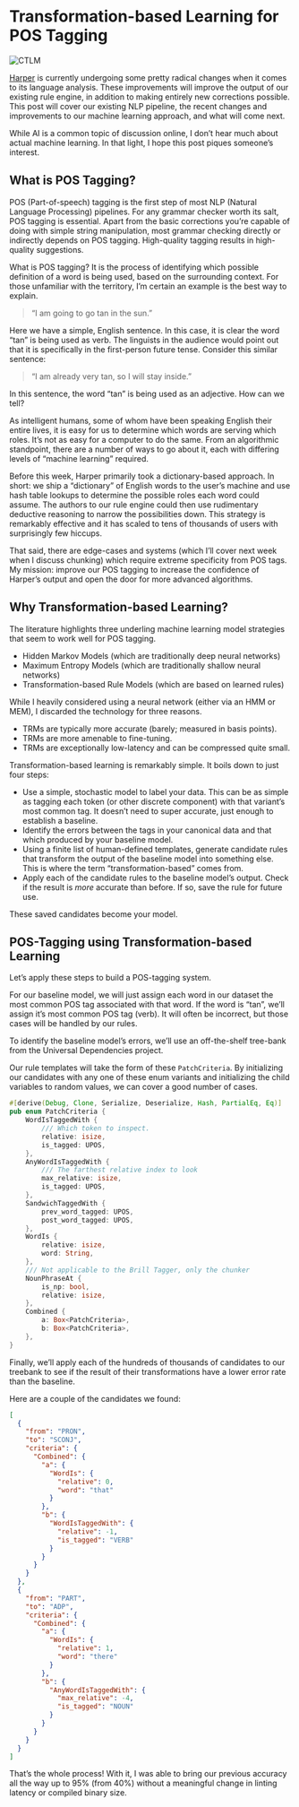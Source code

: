 # Transformation-based Learning for POS Tagging

![CTLM](/images/ctlm.webp)

[Harper](https://writewithharper.com/) is currently undergoing some pretty radical changes when it comes to its language analysis. These improvements will improve the output of our existing rule engine, in addition to making entirely new corrections possible. This post will cover our existing NLP pipeline, the recent changes and improvements to our machine learning approach, and what will come next.

While AI is a common topic of discussion online, I don’t hear much about actual machine learning. In that light, I hope this post piques someone’s interest.

## What is POS Tagging?

POS (Part-of-speech) tagging is the first step of most NLP (Natural Language Processing) pipelines. For any grammar checker worth its salt, POS tagging is essential. Apart from the basic corrections you’re capable of doing with simple string manipulation, most grammar checking directly or indirectly depends on POS tagging. High-quality tagging results in high-quality suggestions.

What is POS tagging? It is the process of identifying which possible definition of a word is being used, based on the surrounding context. For those unfamiliar with the territory, I’m certain an example is the best way to explain.

> “I am going to go tan in the sun.”

Here we have a simple, English sentence. In this case, it is clear the word “tan” is being used as verb. The linguists in the audience would point out that it is specifically in the first-person future tense. Consider this similar sentence:

> “I am already very tan, so I will stay inside.”

In this sentence, the word “tan” is being used as an adjective. How can we tell?

As intelligent humans, some of whom have been speaking English their entire lives, it is easy for us to determine which words are serving which roles. It’s not as easy for a computer to do the same. From an algorithmic standpoint, there are a number of ways to go about it, each with differing levels of “machine learning” required.

Before this week, Harper primarily took a dictionary-based approach. In short: we ship a “dictionary” of English words to the user’s machine and use hash table lookups to determine the possible roles each word could assume. The authors to our rule engine could then use rudimentary deductive reasoning to narrow the possibilities down. This strategy is remarkably effective and it has scaled to tens of thousands of users with surprisingly few hiccups.

That said, there are edge-cases and systems (which I’ll cover next week when I discuss chunking) which require extreme specificity from POS tags. My mission: improve our POS tagging to increase the confidence of Harper’s output and open the door for more advanced algorithms.

## Why Transformation-based Learning?

The literature highlights three underling machine learning model strategies that seem to work well for POS tagging.

*   Hidden Markov Models (which are traditionally deep neural networks)
*   Maximum Entropy Models (which are traditionally shallow neural networks)
*   Transformation-based Rule Models (which are based on learned rules)

While I heavily considered using a neural network (either via an HMM or MEM), I discarded the technology for three reasons.

*   TRMs are typically more accurate (barely; measured in basis points).
*   TRMs are more amenable to fine-tuning.
*   TRMs are exceptionally low-latency and can be compressed quite small.

Transformation-based learning is remarkably simple. It boils down to just four steps:

- Use a simple, stochastic model to label your data. This can be as simple as tagging each token (or other discrete component) with that variant’s most common tag. It doesn’t need to super accurate, just enough to establish a baseline.
- Identify the errors between the tags in your canonical data and that which produced by your baseline model.
- Using a finite list of human-defined templates, generate candidate rules that transform the output of the baseline model into something else. This is where the term “transformation-based” comes from.
- Apply each of the candidate rules to the baseline model’s output. Check if the result is _more_ accurate than before. If so, save the rule for future use.

These saved candidates become your model.

## POS-Tagging using Transformation-based Learning

Let’s apply these steps to build a POS-tagging system.

For our baseline model, we will just assign each word in our dataset the most common POS tag associated with that word. If the word is “tan”, we’ll assign it’s most common POS tag (verb). It will often be incorrect, but those cases will be handled by our rules.

To identify the baseline model’s errors, we’ll use an off-the-shelf tree-bank from the Universal Dependencies project.

Our rule templates will take the form of these `PatchCriteria`. By initializing our candidates with any one of these enum variants and initializing the child variables to random values, we can cover a good number of cases.

```rust
#[derive(Debug, Clone, Serialize, Deserialize, Hash, PartialEq, Eq)]
pub enum PatchCriteria {
    WordIsTaggedWith {
        /// Which token to inspect.
        relative: isize,
        is_tagged: UPOS,
    },
    AnyWordIsTaggedWith {
        /// The farthest relative index to look
        max_relative: isize,
        is_tagged: UPOS,
    },
    SandwichTaggedWith {
        prev_word_tagged: UPOS,
        post_word_tagged: UPOS,
    },
    WordIs {
        relative: isize,
        word: String,
    },
    /// Not applicable to the Brill Tagger, only the chunker
    NounPhraseAt {
        is_np: bool,
        relative: isize,
    },
    Combined {
        a: Box<PatchCriteria>,
        b: Box<PatchCriteria>,
    },
}
```

Finally, we’ll apply each of the hundreds of thousands of candidates to our treebank to see if the result of their transformations have a lower error rate than the baseline.

Here are a couple of the candidates we found:

```json
[
  {
    "from": "PRON",
    "to": "SCONJ",
    "criteria": {
      "Combined": {
        "a": {
          "WordIs": {
            "relative": 0,
            "word": "that"
          }
        },
        "b": {
          "WordIsTaggedWith": {
            "relative": -1,
            "is_tagged": "VERB"
          }
        }
      }
    }
  },
  {
    "from": "PART",
    "to": "ADP",
    "criteria": {
      "Combined": {
        "a": {
          "WordIs": {
            "relative": 1,
            "word": "there"
          }
        },
        "b": {
          "AnyWordIsTaggedWith": {
            "max_relative": -4,
            "is_tagged": "NOUN"
          }
        }
      }
    }
  }
]
```

That’s the whole process! With it, I was able to bring our previous accuracy all the way up to 95% (from 40%) without a meaningful change in linting latency or compiled binary size.
